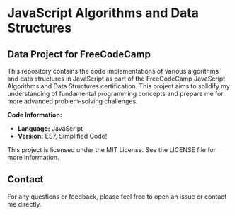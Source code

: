 # JavaScript Algorithms and Data Structures

## Data Project for FreeCodeCamp
This repository contains the code implementations of various algorithms and data structures in JavaScript as part of the FreeCodeCamp JavaScript Algorithms and Data Structures certification. This project aims to solidify my understanding of fundamental programming concepts and prepare me for more advanced problem-solving challenges.

**Code Information:**

* **Language:** JavaScript
* **Version:** ES7, Simplified Code!

This project is licensed under the MIT License. See the LICENSE file for more information.

## Contact

For any questions or feedback, please feel free to open an issue or contact me directly.
